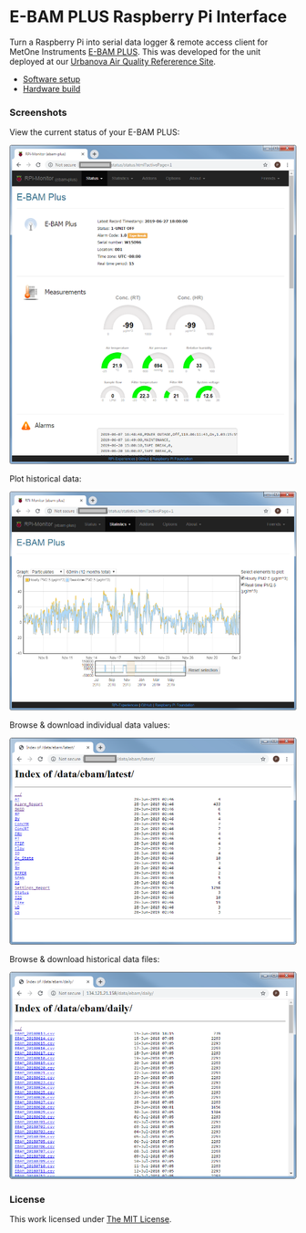 # E-BAM PLUS Raspberry Pi Interface

Turn a Raspberry Pi into serial data logger &amp; remote access client for
MetOne Instruments [E-BAM PLUS](https://metone.com/products/e-bam-plus/).
This was developed for the unit deployed at our
[Urbanova Air Quality Refererence Site](https://github.com/wsular/urbanova-aqnet-ref-site).

* [Software setup](setup.md)
* [Hardware build](build/)

### Screenshots

View the current status of your E-BAM PLUS:

![RPi-Monitor Status Page](img/ss-status.png)


Plot historical data:

![RPi-Monitor Statistics Page](img/ss-stats.png)


Browse & download individual data values:

![Latest data directory](img/ss-latest.png)


Browse & download historical data files:

![Daily data files directory](img/ss-daily.png)


### License

This work licensed under [The MIT License](http://opensource.org/licenses/mit-license.html).
